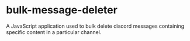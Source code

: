 # bulk-message-deleter
 A JavaScript application used to bulk delete discord messages containing specific content in a particular channel. 

